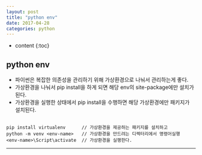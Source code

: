 ```yaml
---
layout: post
title: "python env"
date: 2017-04-28
categories: python
---
```


* content
{:toc}

## python env
* 파이썬은 복잡한 의존성을 관리하기 위해 가상환경으로 나눠서 관리하는게 좋다.
* 가상환경을 나눠서 pip install을 하게 되면 해당 env의 site-package에만 설치가 된다.
* 가상환경을 실행한 상태에서 pip install을 수행하면 해당 가상환경에만 패키지가 설치된다.

```

pip install virtualenv      // 가상환경을 제공하는 패키지를 설치하고
python -m venv <env-name>   // 가상환경을 만드려는 디렉터리에서 명령어실행
<env-name>\Script\activate  // 가상환경을 실행한다.  

```
***